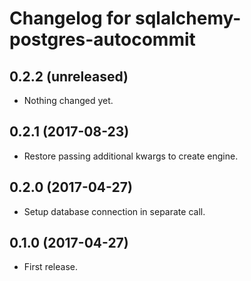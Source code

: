 Changelog for sqlalchemy-postgres-autocommit
=================

0.2.2 (unreleased)
------------------

- Nothing changed yet.


0.2.1 (2017-08-23)
------------------

- Restore passing additional kwargs to create engine.


0.2.0 (2017-04-27)
------------------

- Setup database connection in separate call.


0.1.0 (2017-04-27)
------------------

- First release.
